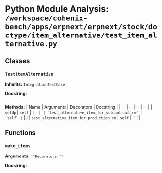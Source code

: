 # Python Module Analysis: `/workspace/cohenix-bench/apps/erpnext/erpnext/stock/doctype/item_alternative/test_item_alternative.py`

## Classes

### `TestItemAlternative`
**Inherits:** `IntegrationTestCase`


**Docstring:**
```

```

**Methods:**
| Name | Arguments | Decorators | Docstring |
|---|---|---|---|
| `setUp` | `self` | `` |  |
| `test_alternative_item_for_subcontract_rm` | `self` | `` |  |
| `test_alternative_item_for_production_rm` | `self` | `` |  |





## Functions

### `make_items`
**Arguments:** ``
**Decorators:** ``

**Docstring:**
```

```

